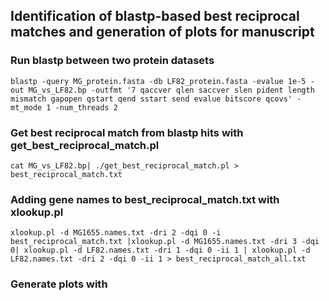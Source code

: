 ## Identification of blastp-based best reciprocal matches and generation of plots for manuscript

### Run blastp between two protein datasets
```
blastp -query MG_protein.fasta -db LF82_protein.fasta -evalue 1e-5 -out MG_vs_LF82.bp -outfmt '7 qaccver qlen saccver slen pident length mismatch gapopen qstart qend sstart send evalue bitscore qcovs' -mt_mode 1 -num_threads 2
```

### Get best reciprocal match from blastp hits with get_best_reciprocal_match.pl 
```
cat MG_vs_LF82.bp| ./get_best_reciprocal_match.pl > best_reciprocal_match.txt
```

### Adding gene names to best_reciprocal_match.txt with xlookup.pl  
```
xlookup.pl -d MG1655.names.txt -dri 2 -dqi 0 -i best_reciprocal_match.txt |xlookup.pl -d MG1655.names.txt -dri 3 -dqi 0| xlookup.pl -d LF82.names.txt -dri 1 -dqi 0 -ii 1 | xlookup.pl -d LF82.names.txt -dri 2 -dqi 0 -ii 1 > best_reciprocal_match_all.txt
```

### Generate plots with 
